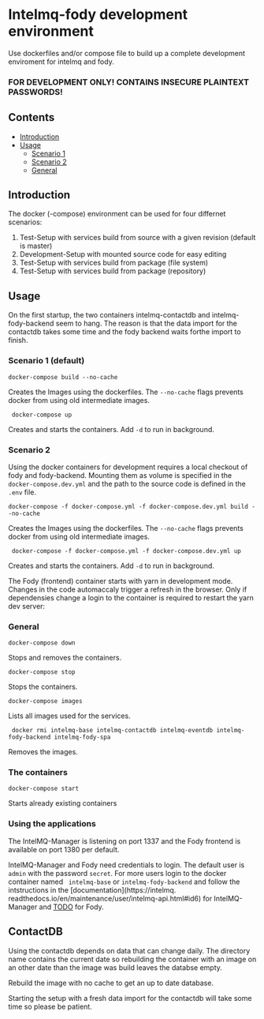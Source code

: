 # Intelmq-fody development environment

Use dockerfiles and/or compose file to build up a complete development
enviroment for intelmq and fody.

### FOR DEVELOPMENT ONLY! CONTAINS INSECURE PLAINTEXT PASSWORDS!

## Contents

- [Introduction](#Introduction)
- [Usage](#Usage)
    - [Scenario 1](#scenario-1-default)
    - [Scenario 2](#scenario-2)
    - [General](#General)
## Introduction

The docker (-compose) environment can be used for four differnet scenarios:

1. Test-Setup with services build from source with a given revision (default is master)
1. Development-Setup with mounted source code for easy editing
1. Test-Setup with services build from package (file system)
1. Test-Setup with services build from package (repository)

## Usage

On the first startup, the two containers intelmq-contactdb and intelmq-fody-backend seem to hang. The reason is that the data import for the contactdb takes some time and the fody backend waits forthe import to finish.

### Scenario 1 (default)

```docker-compose build --no-cache```

Creates the Images using the dockerfiles.
The ```--no-cache``` flags prevents docker from using old intermediate images.

``` docker-compose up```

Creates and starts the containers.
Add ```-d``` to run in background.

### Scenario 2

Using the docker containers for development requires a local checkout of fody and fody-backend. Mounting them as volume is specified in the ```docker-compose.dev.yml``` and the path to the source code is defined in the ```.env``` file.

```docker-compose -f docker-compose.yml -f docker-compose.dev.yml build --no-cache```

Creates the Images using the dockerfiles.
The ```--no-cache``` flags prevents docker from using old intermediate images.

``` docker-compose -f docker-compose.yml -f docker-compose.dev.yml up```

Creates and starts the containers.
Add ```-d``` to run in background.

The Fody (frontend) container starts with yarn in development mode. Changes in the code automaccaly trigger a refresh in the browser. Only if dependensies change a login to the container is required to restart the yarn dev server:

### General

```docker-compose down```

Stops and removes the containers.

```docker-compose stop```

Stops the containers.

```docker-compose images```

Lists all images used for the services.

``` docker rmi intelmq-base intelmq-contactdb intelmq-eventdb intelmq-fody-backend intelmq-fody-spa```

Removes the images.

### The containers

```docker-compose start```

Starts already existing containers


### Using the applications

The IntelMQ-Manager is listening on port 1337 and the Fody frontend is available on port 1380 per default.

IntelMQ-Manager and Fody need credentials to login.
The default user is ```admin``` with the password ```secret```. For more users login to the docker container named ``` intelmq-base``` or ```intelmq-fody-backend``` and follow the intstructions in the [documentation](https://intelmq. readthedocs.io/en/maintenance/user/intelmq-api.html#id6) for IntelMQ-Manager and [TODO]() for Fody.
## ContactDB

Using the contactdb depends on data that can change daily. The directory name contains the current date so rebuilding the container with an image on an other date than the image was build leaves the databse empty.

Rebuild the image with no cache to get an up to date database.

Starting the setup with a fresh data import for the contactdb will take some time so please be patient.
